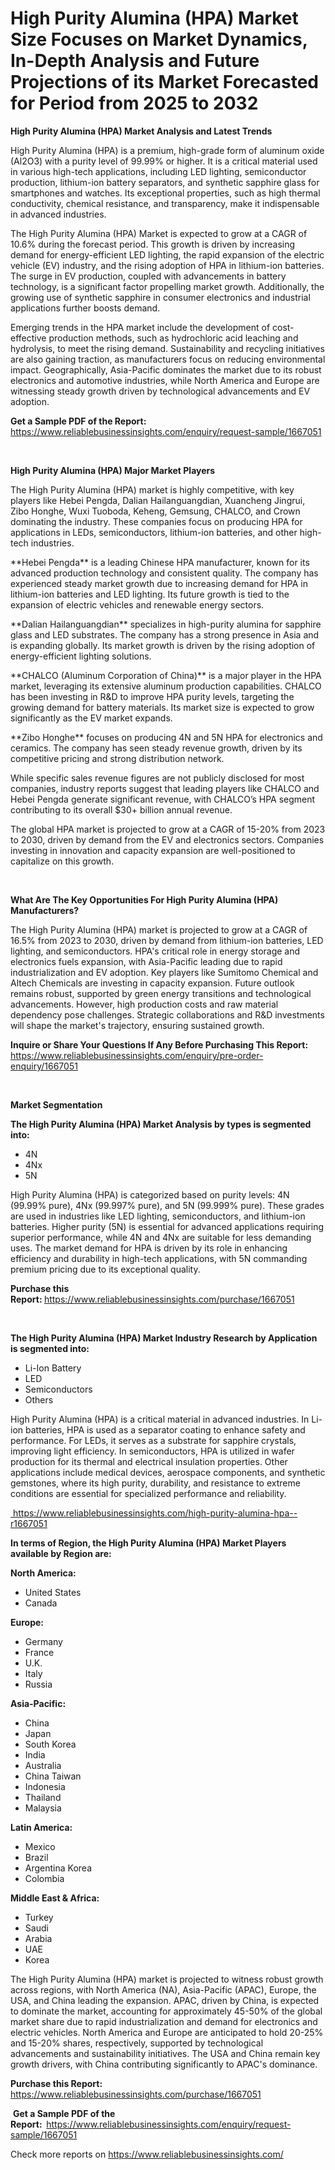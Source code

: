 <p><h1>High Purity Alumina (HPA) Market Size Focuses on Market Dynamics, In-Depth Analysis and Future Projections of its Market Forecasted for Period from 2025 to 2032</h1></p><p><strong>High Purity Alumina (HPA) Market Analysis and Latest Trends</strong></p>
<p><p>High Purity Alumina (HPA) is a premium, high-grade form of aluminum oxide (Al2O3) with a purity level of 99.99% or higher. It is a critical material used in various high-tech applications, including LED lighting, semiconductor production, lithium-ion battery separators, and synthetic sapphire glass for smartphones and watches. Its exceptional properties, such as high thermal conductivity, chemical resistance, and transparency, make it indispensable in advanced industries.</p><p>The High Purity Alumina (HPA) Market is expected to grow at a CAGR of 10.6% during the forecast period. This growth is driven by increasing demand for energy-efficient LED lighting, the rapid expansion of the electric vehicle (EV) industry, and the rising adoption of HPA in lithium-ion batteries. The surge in EV production, coupled with advancements in battery technology, is a significant factor propelling market growth. Additionally, the growing use of synthetic sapphire in consumer electronics and industrial applications further boosts demand.</p><p>Emerging trends in the HPA market include the development of cost-effective production methods, such as hydrochloric acid leaching and hydrolysis, to meet the rising demand. Sustainability and recycling initiatives are also gaining traction, as manufacturers focus on reducing environmental impact. Geographically, Asia-Pacific dominates the market due to its robust electronics and automotive industries, while North America and Europe are witnessing steady growth driven by technological advancements and EV adoption.</p></p>
<p><strong>Get a Sample PDF of the Report:&nbsp;</strong> <a href="https://www.reliablebusinessinsights.com/enquiry/request-sample/1667051?utm_campaign=2141&utm_medium=2&utm_source=Github&utm_content=ia&utm_term=26012025&utm_id=high-purity-alumina-hpa">https://www.reliablebusinessinsights.com/enquiry/request-sample/1667051</a></p>
<p>&nbsp;</p>
<p><strong>High Purity Alumina (HPA) Major Market Players</strong></p>
<p><p>The High Purity Alumina (HPA) market is highly competitive, with key players like Hebei Pengda, Dalian Hailanguangdian, Xuancheng Jingrui, Zibo Honghe, Wuxi Tuoboda, Keheng, Gemsung, CHALCO, and Crown dominating the industry. These companies focus on producing HPA for applications in LEDs, semiconductors, lithium-ion batteries, and other high-tech industries.</p><p>**Hebei Pengda** is a leading Chinese HPA manufacturer, known for its advanced production technology and consistent quality. The company has experienced steady market growth due to increasing demand for HPA in lithium-ion batteries and LED lighting. Its future growth is tied to the expansion of electric vehicles and renewable energy sectors.</p><p>**Dalian Hailanguangdian** specializes in high-purity alumina for sapphire glass and LED substrates. The company has a strong presence in Asia and is expanding globally. Its market growth is driven by the rising adoption of energy-efficient lighting solutions.</p><p>**CHALCO (Aluminum Corporation of China)** is a major player in the HPA market, leveraging its extensive aluminum production capabilities. CHALCO has been investing in R&D to improve HPA purity levels, targeting the growing demand for battery materials. Its market size is expected to grow significantly as the EV market expands.</p><p>**Zibo Honghe** focuses on producing 4N and 5N HPA for electronics and ceramics. The company has seen steady revenue growth, driven by its competitive pricing and strong distribution network.</p><p>While specific sales revenue figures are not publicly disclosed for most companies, industry reports suggest that leading players like CHALCO and Hebei Pengda generate significant revenue, with CHALCO’s HPA segment contributing to its overall $30+ billion annual revenue.</p><p>The global HPA market is projected to grow at a CAGR of 15-20% from 2023 to 2030, driven by demand from the EV and electronics sectors. Companies investing in innovation and capacity expansion are well-positioned to capitalize on this growth.</p></p>
<p>&nbsp;</p>
<p><strong>What Are The Key Opportunities For High Purity Alumina (HPA) Manufacturers?</strong></p>
<p><p>The High Purity Alumina (HPA) market is projected to grow at a CAGR of 16.5% from 2023 to 2030, driven by demand from lithium-ion batteries, LED lighting, and semiconductors. HPA's critical role in energy storage and electronics fuels expansion, with Asia-Pacific leading due to rapid industrialization and EV adoption. Key players like Sumitomo Chemical and Altech Chemicals are investing in capacity expansion. Future outlook remains robust, supported by green energy transitions and technological advancements. However, high production costs and raw material dependency pose challenges. Strategic collaborations and R&D investments will shape the market's trajectory, ensuring sustained growth.</p></p>
<p><strong>Inquire or Share Your Questions If Any Before Purchasing This Report:</strong> <a href="https://www.reliablebusinessinsights.com/enquiry/pre-order-enquiry/1667051?utm_campaign=2141&utm_medium=2&utm_source=Github&utm_content=ia&utm_term=26012025&utm_id=high-purity-alumina-hpa">https://www.reliablebusinessinsights.com/enquiry/pre-order-enquiry/1667051</a></p>
<p>&nbsp;</p>
<p><strong>Market Segmentation</strong></p>
<p><strong>The High Purity Alumina (HPA) Market Analysis by types is segmented into:</strong></p>
<p><ul><li>4N</li><li>4Nx</li><li>5N</li></ul></p>
<p><p>High Purity Alumina (HPA) is categorized based on purity levels: 4N (99.99% pure), 4Nx (99.997% pure), and 5N (99.999% pure). These grades are used in industries like LED lighting, semiconductors, and lithium-ion batteries. Higher purity (5N) is essential for advanced applications requiring superior performance, while 4N and 4Nx are suitable for less demanding uses. The market demand for HPA is driven by its role in enhancing efficiency and durability in high-tech applications, with 5N commanding premium pricing due to its exceptional quality.</p></p>
<p><strong>Purchase this Report:&nbsp;</strong><a href="https://www.reliablebusinessinsights.com/purchase/1667051?utm_campaign=2141&utm_medium=2&utm_source=Github&utm_content=ia&utm_term=26012025&utm_id=high-purity-alumina-hpa">https://www.reliablebusinessinsights.com/purchase/1667051</a></p>
<p>&nbsp;</p>
<p><strong>The High Purity Alumina (HPA) Market Industry Research by Application is segmented into:</strong></p>
<p><ul><li>Li-Ion Battery</li><li>LED</li><li>Semiconductors</li><li>Others</li></ul></p>
<p><p>High Purity Alumina (HPA) is a critical material in advanced industries. In Li-ion batteries, HPA is used as a separator coating to enhance safety and performance. For LEDs, it serves as a substrate for sapphire crystals, improving light efficiency. In semiconductors, HPA is utilized in wafer production for its thermal and electrical insulation properties. Other applications include medical devices, aerospace components, and synthetic gemstones, where its high purity, durability, and resistance to extreme conditions are essential for specialized performance and reliability.</p></p>
<p><a href="https://www.reliablebusinessinsights.com/high-purity-alumina-hpa--r1667051?utm_campaign=2141&utm_medium=2&utm_source=Github&utm_content=ia&utm_term=26012025&utm_id=high-purity-alumina-hpa">&nbsp;https://www.reliablebusinessinsights.com/high-purity-alumina-hpa--r1667051</a></p>
<p><strong>In terms of Region, the High Purity Alumina (HPA) Market Players available by Region are:</strong></p>
<p>
    <p> <strong> North America: </strong>
        <ul>
            <li>United States</li>
            <li>Canada</li>
        </ul>
        </p> 
    <p> <strong> Europe: </strong>
        <ul>
            <li>Germany</li>
            <li>France</li>
            <li>U.K.</li>
            <li>Italy</li>
            <li>Russia</li>
        </ul>
        </p> 
    <p> <strong> Asia-Pacific: </strong>
        <ul>
            <li>China</li>
            <li>Japan</li>
            <li>South Korea</li>
            <li>India</li>
            <li>Australia</li>
            <li>China Taiwan</li>
            <li>Indonesia</li>
            <li>Thailand</li>
            <li>Malaysia</li>
        </ul>
        </p> 
    <p> <strong> Latin America: </strong>
        <ul>
            <li>Mexico</li>
            <li>Brazil</li>
            <li>Argentina Korea</li>
            <li>Colombia</li>
        </ul>
        </p> 
    <p> <strong> Middle East & Africa: </strong>
        <ul>
            <li>Turkey</li>
            <li>Saudi</li>
            <li>Arabia</li>
            <li>UAE</li>
            <li>Korea</li>
        </ul>
    </p>
    </p>
<p><p>The High Purity Alumina (HPA) market is projected to witness robust growth across regions, with North America (NA), Asia-Pacific (APAC), Europe, the USA, and China leading the expansion. APAC, driven by China, is expected to dominate the market, accounting for approximately 45-50% of the global market share due to rapid industrialization and demand for electronics and electric vehicles. North America and Europe are anticipated to hold 20-25% and 15-20% shares, respectively, supported by technological advancements and sustainability initiatives. The USA and China remain key growth drivers, with China contributing significantly to APAC's dominance.</p></p>
<p><strong>Purchase this Report: </strong><a href="https://www.reliablebusinessinsights.com/purchase/1667051?utm_campaign=2141&utm_medium=2&utm_source=Github&utm_content=ia&utm_term=26012025&utm_id=high-purity-alumina-hpa">https://www.reliablebusinessinsights.com/purchase/1667051</a></p>
<p>&nbsp;<strong>Get a Sample PDF of the Report:&nbsp;&nbsp;</strong><a href="https://www.reliablebusinessinsights.com/enquiry/request-sample/1667051?utm_campaign=2141&utm_medium=2&utm_source=Github&utm_content=ia&utm_term=26012025&utm_id=high-purity-alumina-hpa">https://www.reliablebusinessinsights.com/enquiry/request-sample/1667051</a></p>
<p><strong></strong></p>
<p>Check more reports on <a href="https://www.reliablebusinessinsights.com/?utm_campaign=2141&utm_medium=2&utm_source=Github&utm_content=ia&utm_term=26012025&utm_id=high-purity-alumina-hpa">https://www.reliablebusinessinsights.com/</a></p>